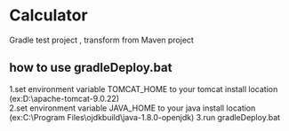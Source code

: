 # Calculator
Gradle test project , transform from Maven project
## how to use gradleDeploy.bat 
 1.set environment variable TOMCAT_HOME to your tomcat install location (ex:D:\apache-tomcat-9.0.22)  
 2.set environment variable JAVA_HOME to your java install location (ex:C:\Program Files\ojdkbuild\java-1.8.0-openjdk) 
 3.run gradleDeploy.bat
 
